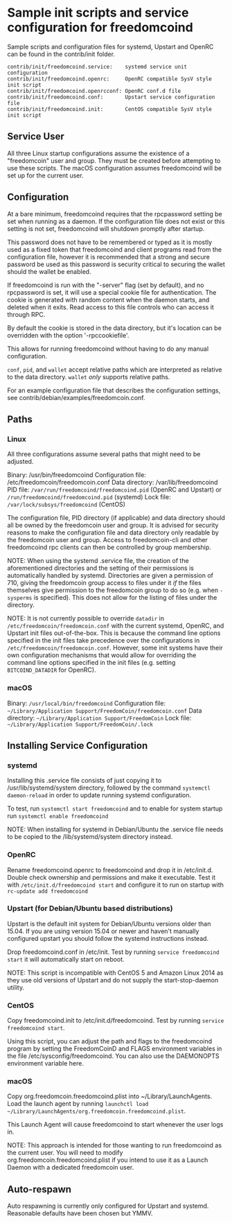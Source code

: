Sample init scripts and service configuration for freedomcoind
==========================================================

Sample scripts and configuration files for systemd, Upstart and OpenRC
can be found in the contrib/init folder.

    contrib/init/freedomcoind.service:    systemd service unit configuration
    contrib/init/freedomcoind.openrc:     OpenRC compatible SysV style init script
    contrib/init/freedomcoind.openrcconf: OpenRC conf.d file
    contrib/init/freedomcoind.conf:       Upstart service configuration file
    contrib/init/freedomcoind.init:       CentOS compatible SysV style init script

Service User
---------------------------------

All three Linux startup configurations assume the existence of a "freedomcoin" user
and group.  They must be created before attempting to use these scripts.
The macOS configuration assumes freedomcoind will be set up for the current user.

Configuration
---------------------------------

At a bare minimum, freedomcoind requires that the rpcpassword setting be set
when running as a daemon.  If the configuration file does not exist or this
setting is not set, freedomcoind will shutdown promptly after startup.

This password does not have to be remembered or typed as it is mostly used
as a fixed token that freedomcoind and client programs read from the configuration
file, however it is recommended that a strong and secure password be used
as this password is security critical to securing the wallet should the
wallet be enabled.

If freedomcoind is run with the "-server" flag (set by default), and no rpcpassword is set,
it will use a special cookie file for authentication. The cookie is generated with random
content when the daemon starts, and deleted when it exits. Read access to this file
controls who can access it through RPC.

By default the cookie is stored in the data directory, but it's location can be overridden
with the option '-rpccookiefile'.

This allows for running freedomcoind without having to do any manual configuration.

`conf`, `pid`, and `wallet` accept relative paths which are interpreted as
relative to the data directory. `wallet` *only* supports relative paths.

For an example configuration file that describes the configuration settings,
see contrib/debian/examples/freedomcoin.conf.

Paths
---------------------------------

### Linux

All three configurations assume several paths that might need to be adjusted.

Binary:              /usr/bin/freedomcoind
Configuration file:  /etc/freedomcoin/freedomcoin.conf
Data directory:      /var/lib/freedomcoind
PID file:            `/var/run/freedomcoind/freedomcoind.pid` (OpenRC and Upstart) or `/run/freedomcoind/freedomcoind.pid` (systemd)
Lock file:           `/var/lock/subsys/freedomcoind` (CentOS)

The configuration file, PID directory (if applicable) and data directory
should all be owned by the freedomcoin user and group.  It is advised for security
reasons to make the configuration file and data directory only readable by the
freedomcoin user and group.  Access to freedomcoin-cli and other freedomcoind rpc clients
can then be controlled by group membership.

NOTE: When using the systemd .service file, the creation of the aforementioned
directories and the setting of their permissions is automatically handled by
systemd. Directories are given a permission of 710, giving the freedomcoin group
access to files under it _if_ the files themselves give permission to the
freedomcoin group to do so (e.g. when `-sysperms` is specified). This does not allow
for the listing of files under the directory.

NOTE: It is not currently possible to override `datadir` in
`/etc/freedomcoin/freedomcoin.conf` with the current systemd, OpenRC, and Upstart init
files out-of-the-box. This is because the command line options specified in the
init files take precedence over the configurations in
`/etc/freedomcoin/freedomcoin.conf`. However, some init systems have their own
configuration mechanisms that would allow for overriding the command line
options specified in the init files (e.g. setting `BITCOIND_DATADIR` for
OpenRC).

### macOS

Binary:              `/usr/local/bin/freedomcoind`
Configuration file:  `~/Library/Application Support/FreedomCoin/freedomcoin.conf`
Data directory:      `~/Library/Application Support/FreedomCoin`
Lock file:           `~/Library/Application Support/FreedomCoin/.lock`

Installing Service Configuration
-----------------------------------

### systemd

Installing this .service file consists of just copying it to
/usr/lib/systemd/system directory, followed by the command
`systemctl daemon-reload` in order to update running systemd configuration.

To test, run `systemctl start freedomcoind` and to enable for system startup run
`systemctl enable freedomcoind`

NOTE: When installing for systemd in Debian/Ubuntu the .service file needs to be copied to the /lib/systemd/system directory instead.

### OpenRC

Rename freedomcoind.openrc to freedomcoind and drop it in /etc/init.d.  Double
check ownership and permissions and make it executable.  Test it with
`/etc/init.d/freedomcoind start` and configure it to run on startup with
`rc-update add freedomcoind`

### Upstart (for Debian/Ubuntu based distributions)

Upstart is the default init system for Debian/Ubuntu versions older than 15.04. If you are using version 15.04 or newer and haven't manually configured upstart you should follow the systemd instructions instead.

Drop freedomcoind.conf in /etc/init.  Test by running `service freedomcoind start`
it will automatically start on reboot.

NOTE: This script is incompatible with CentOS 5 and Amazon Linux 2014 as they
use old versions of Upstart and do not supply the start-stop-daemon utility.

### CentOS

Copy freedomcoind.init to /etc/init.d/freedomcoind. Test by running `service freedomcoind start`.

Using this script, you can adjust the path and flags to the freedomcoind program by
setting the FreedomCoinD and FLAGS environment variables in the file
/etc/sysconfig/freedomcoind. You can also use the DAEMONOPTS environment variable here.

### macOS

Copy org.freedomcoin.freedomcoind.plist into ~/Library/LaunchAgents. Load the launch agent by
running `launchctl load ~/Library/LaunchAgents/org.freedomcoin.freedomcoind.plist`.

This Launch Agent will cause freedomcoind to start whenever the user logs in.

NOTE: This approach is intended for those wanting to run freedomcoind as the current user.
You will need to modify org.freedomcoin.freedomcoind.plist if you intend to use it as a
Launch Daemon with a dedicated freedomcoin user.

Auto-respawn
-----------------------------------

Auto respawning is currently only configured for Upstart and systemd.
Reasonable defaults have been chosen but YMMV.
